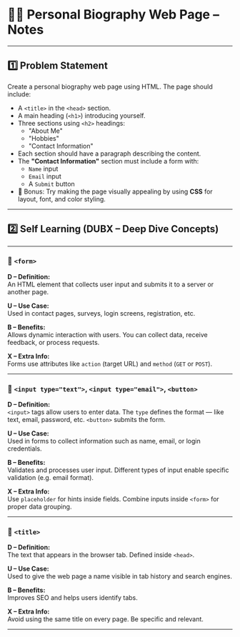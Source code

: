 # 🧑‍💻 Personal Biography Web Page – Notes

---

## 1️⃣ Problem Statement

Create a personal biography web page using HTML. The page should include:

- A `<title>` in the `<head>` section.
- A main heading (`<h1>`) introducing yourself.
- Three sections using `<h2>` headings:
  - "About Me"
  - "Hobbies"
  - "Contact Information"
- Each section should have a paragraph describing the content.
- The **"Contact Information"** section must include a form with:
  - `Name` input
  - `Email` input
  - A `Submit` button
- 💅 Bonus: Try making the page visually appealing by using **CSS** for layout, font, and color styling.

---

## 2️⃣ Self Learning (DUBX – Deep Dive Concepts)

---

### 📘 `<form>`

**D – Definition:**  
An HTML element that collects user input and submits it to a server or another page.

**U – Use Case:**  
Used in contact pages, surveys, login screens, registration, etc.

**B – Benefits:**  
Allows dynamic interaction with users. You can collect data, receive feedback, or process requests.

**X – Extra Info:**  
Forms use attributes like `action` (target URL) and `method` (`GET` or `POST`).

---

### 📘 `<input type="text">`, `<input type="email">`, `<button>`

**D – Definition:**  
`<input>` tags allow users to enter data. The `type` defines the format — like text, email, password, etc. `<button>` submits the form.

**U – Use Case:**  
Used in forms to collect information such as name, email, or login credentials.

**B – Benefits:**  
Validates and processes user input. Different types of input enable specific validation (e.g. email format).

**X – Extra Info:**  
Use `placeholder` for hints inside fields. Combine inputs inside `<form>` for proper data grouping.

---

### 📘 `<title>`

**D – Definition:**  
The text that appears in the browser tab. Defined inside `<head>`.

**U – Use Case:**  
Used to give the web page a name visible in tab history and search engines.

**B – Benefits:**  
Improves SEO and helps users identify tabs.

**X – Extra Info:**  
Avoid using the same title on every page. Be specific and relevant.

---